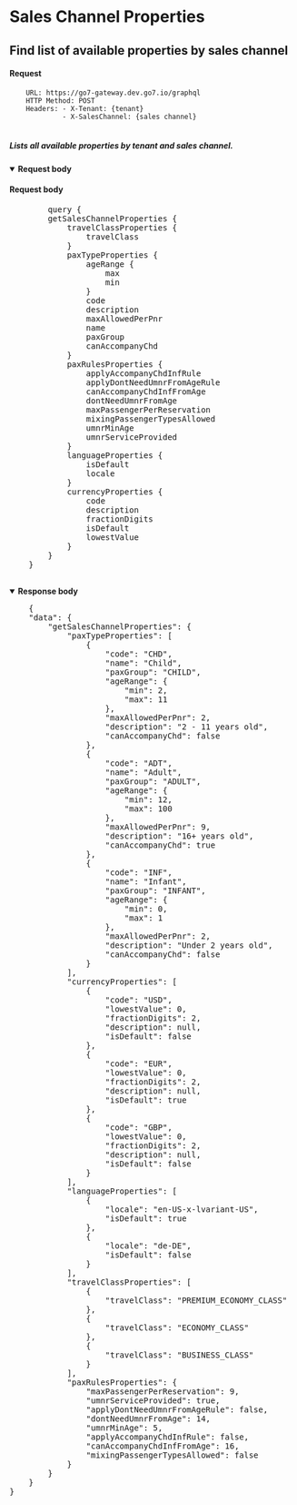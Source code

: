# Sales Channel Properties

## Find list of available properties by sales channel

#### Request
<pre>
<code class="language-bash">    URL: https://go7-gateway.dev.go7.io/graphql
    HTTP Method: POST
    Headers: - X-Tenant: {tenant}
             - X-SalesChannel: {sales channel}
</code>
</pre>

##### Lists all available properties by tenant and sales channel.

<details open>
  <summary><b>Request body</b></summary>

<h4>Request body</h4>
  <pre>
        query {
        getSalesChannelProperties {
            travelClassProperties {
                travelClass
            }
            paxTypeProperties {
                ageRange {
                    max
                    min
                }
                code
                description
                maxAllowedPerPnr
                name
                paxGroup
                canAccompanyChd
            }
            paxRulesProperties {
                applyAccompanyChdInfRule
                applyDontNeedUmnrFromAgeRule
                canAccompanyChdInfFromAge
                dontNeedUmnrFromAge
                maxPassengerPerReservation
                mixingPassengerTypesAllowed
                umnrMinAge
                umnrServiceProvided
            }
            languageProperties {
                isDefault
                locale
            }
            currencyProperties {
                code
                description
                fractionDigits
                isDefault
                lowestValue
            }
        }
    }
  </pre>
</details>


<details open>
  <summary><b>Response body</b></summary>
  <pre>
    {
    "data": {
        "getSalesChannelProperties": {
            "paxTypeProperties": [
                {
                    "code": "CHD",
                    "name": "Child",
                    "paxGroup": "CHILD",
                    "ageRange": {
                        "min": 2,
                        "max": 11
                    },
                    "maxAllowedPerPnr": 2,
                    "description": "2 - 11 years old",
                    "canAccompanyChd": false
                },
                {
                    "code": "ADT",
                    "name": "Adult",
                    "paxGroup": "ADULT",
                    "ageRange": {
                        "min": 12,
                        "max": 100
                    },
                    "maxAllowedPerPnr": 9,
                    "description": "16+ years old",
                    "canAccompanyChd": true
                },
                {
                    "code": "INF",
                    "name": "Infant",
                    "paxGroup": "INFANT",
                    "ageRange": {
                        "min": 0,
                        "max": 1
                    },
                    "maxAllowedPerPnr": 2,
                    "description": "Under 2 years old",
                    "canAccompanyChd": false
                }
            ],
            "currencyProperties": [
                {
                    "code": "USD",
                    "lowestValue": 0,
                    "fractionDigits": 2,
                    "description": null,
                    "isDefault": false
                },
                {
                    "code": "EUR",
                    "lowestValue": 0,
                    "fractionDigits": 2,
                    "description": null,
                    "isDefault": true
                },
                {
                    "code": "GBP",
                    "lowestValue": 0,
                    "fractionDigits": 2,
                    "description": null,
                    "isDefault": false
                }
            ],
            "languageProperties": [
                {
                    "locale": "en-US-x-lvariant-US",
                    "isDefault": true
                },
                {
                    "locale": "de-DE",
                    "isDefault": false
                }
            ],
            "travelClassProperties": [
                {
                    "travelClass": "PREMIUM_ECONOMY_CLASS"
                },
                {
                    "travelClass": "ECONOMY_CLASS"
                },
                {
                    "travelClass": "BUSINESS_CLASS"
                }
            ],
            "paxRulesProperties": {
                "maxPassengerPerReservation": 9,
                "umnrServiceProvided": true,
                "applyDontNeedUmnrFromAgeRule": false,
                "dontNeedUmnrFromAge": 14,
                "umnrMinAge": 5,
                "applyAccompanyChdInfRule": false,
                "canAccompanyChdInfFromAge": 16,
                "mixingPassengerTypesAllowed": false
            }
        }
    }
}
  </pre>
</details>